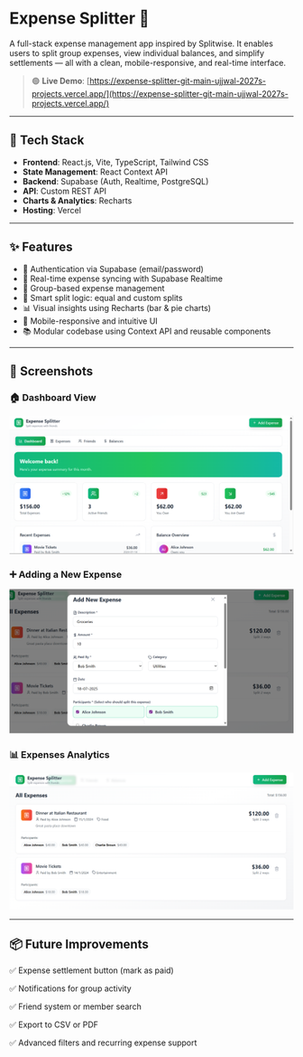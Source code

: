 # Expense Splitter 🧾

A full-stack expense management app inspired by Splitwise. It enables users to split group expenses, view individual balances, and simplify settlements — all with a clean, mobile-responsive, and real-time interface.

> 🟢 **Live Demo**: [https://expense-splitter-git-main-ujjwal-2027s-projects.vercel.app/](https://expense-splitter-git-main-ujjwal-2027s-projects.vercel.app/)

---

## 🧩 Tech Stack

- **Frontend**: React.js, Vite, TypeScript, Tailwind CSS  
- **State Management**: React Context API  
- **Backend**: Supabase (Auth, Realtime, PostgreSQL)  
- **API**: Custom REST API  
- **Charts & Analytics**: Recharts  
- **Hosting**: Vercel

---

## ✨ Features

- 🔐 Authentication via Supabase (email/password)
- 📡 Real-time expense syncing with Supabase Realtime
- 👥 Group-based expense management
- 🧮 Smart split logic: equal and custom splits
- 📊 Visual insights using Recharts (bar & pie charts)
- 📱 Mobile-responsive and intuitive UI
- 📚 Modular codebase using Context API and reusable components

---

## 📸 Screenshots

### 🏠 Dashboard View
![Dashboard](./assets/dashboard.png)

### ➕ Adding a New Expense
![Add Expense](./assets/adding-new-expenses.png)

### 📊 Expenses Analytics
![Analytics](./assets/expenses-data.png)

---

## 📦 Future Improvements
✅ Expense settlement button (mark as paid)

✅ Notifications for group activity

✅ Friend system or member search

✅ Export to CSV or PDF

✅ Advanced filters and recurring expense support







